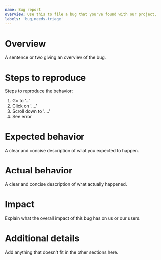 ```yaml
---
name: Bug report
overview: Use this to file a bug that you've found with our project.
labels: 'bug,needs-triage'
---
```


# Overview
A sentence or two giving an overview of the bug.

# Steps to reproduce
Steps to reproduce the behavior:
1. Go to '...'
2. Click on '....'
3. Scroll down to '....'
4. See error

# Expected behavior
A clear and concise description of what you expected to happen.

# Actual behavior
A clear and concise description of what actually happened.

# Impact
Explain what the overall impact of this bug has on us or our users.

# Additional details
Add anything that doesn't fit in the other sections here.
